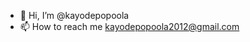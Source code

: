 - 👋 Hi, I’m @kayodepopoola
- 📫 How to reach me kayodepopoola2012@gmail.com

<!---
kayodepopoola/kayodepopoola is a ✨ special ✨ repository because its `README.md` (this file) appears on your GitHub profile.
You can click the Preview link to take a look at your changes.
--->
